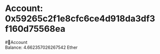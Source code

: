 
Account: 0x59265c2f1e8cfc6ce4d918da3df3f160d75568ea
===================================================
  
#📜Account  
Balance: 4.662357026267542 Ether